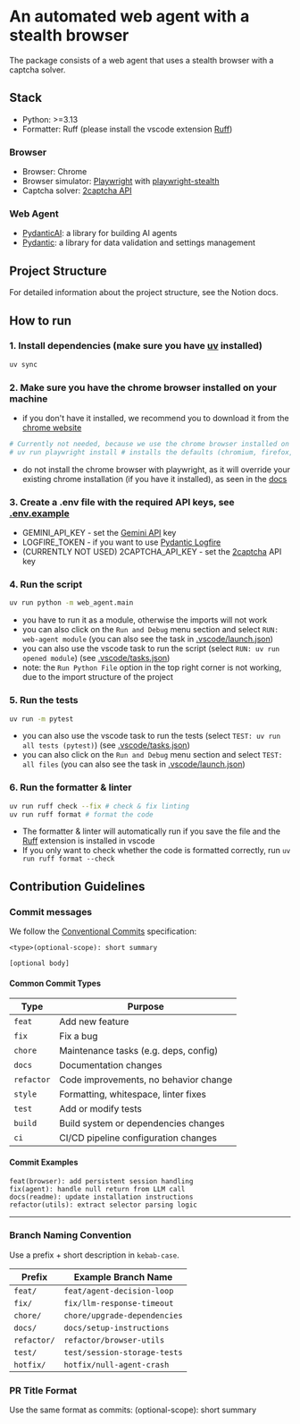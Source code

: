 # An automated web agent with a stealth browser

The package consists of a web agent that uses a stealth browser with a captcha solver.

## Stack

- Python: >=3.13
- Formatter: Ruff (please install the vscode extension [Ruff](https://marketplace.visualstudio.com/items?itemName=charliermarsh.ruff))

### Browser

- Browser: Chrome
- Browser simulator: [Playwright](https://playwright.dev/) with [playwright-stealth](https://github.com/AtuboDad/playwright_stealth)
- Captcha solver: [2captcha API](https://2captcha.com/)

### Web Agent

- [PydanticAI](https://ai.pydantic.dev/): a library for building AI agents
- [Pydantic](https://docs.pydantic.dev/latest/): a library for data validation and settings management

## Project Structure

For detailed information about the project structure, see the Notion docs.

## How to run

### 1. Install dependencies (make sure you have [uv](https://docs.astral.sh/uv/) installed)

```bash
uv sync
```

### 2. Make sure you have the chrome browser installed on your machine

- if you don't have it installed, we recommend you to download it from the [chrome website](https://www.google.com/chrome/)

```bash
# Currently not needed, because we use the chrome browser installed on your machine
# uv run playwright install # installs the defaults (chromium, firefox, webkit)
```

- do not install the chrome browser with playwright, as it will override your existing chrome installation (if you have it installed), as seen in the [docs](https://playwright.dev/python/docs/browsers#:~:text=Google%20Chrome%20or%20Microsoft%20Edge%20installations%20will%20be%20installed%20at%20the%20default%20global%20location%20of%20your%20operating%20system%20overriding%20your%20current%20browser%20installation.)

### 3. Create a .env file with the required API keys, see [.env.example](.env.example)

- GEMINI_API_KEY - set the [Gemini API](https://aistudio.google.com/apikey) key
- LOGFIRE_TOKEN - if you want to use [Pydantic Logfire](https://pydantic.dev/logfire)
- (CURRENTLY NOT USED) 2CAPTCHA_API_KEY - set the [2captcha](https://2captcha.com/) API key

### 4. Run the script

```bash
uv run python -m web_agent.main
```

- you have to run it as a module, otherwise the imports will not work
- you can also click on the `Run and Debug` menu section and select `RUN: web-agent module` (you can also see the task in [.vscode/launch.json](.vscode/launch.json))
- you can also use the vscode task to run the script (select `RUN: uv run opened module`) (see [.vscode/tasks.json](.vscode/tasks.json))
- note: the `Run Python File` option in the top right corner is not working, due to the import structure of the project

### 5. Run the tests

```bash
uv run -m pytest
```

- you can also use the vscode task to run the tests (select `TEST: uv run all tests (pytest)`) (see [.vscode/tasks.json](.vscode/tasks.json))
- you can also click on the `Run and Debug` menu section and select `TEST: all files` (you can also see the task in [.vscode/launch.json](.vscode/launch.json))

### 6. Run the formatter & linter

```bash
uv run ruff check --fix # check & fix linting
uv run ruff format # format the code
```

- The formatter & linter will automatically run if you save the file and the [Ruff](https://marketplace.visualstudio.com/items?itemName=charliermarsh.ruff) extension is installed in vscode
- If you only want to check whether the code is formatted correctly, run `uv run ruff format --check`

## Contribution Guidelines

### Commit messages

We follow the [Conventional Commits](https://www.conventionalcommits.org/) specification:

```
<type>(optional-scope): short summary

[optional body]
```

#### Common Commit Types

| Type       | Purpose                               |
| ---------- | ------------------------------------- |
| `feat`     | Add new feature                       |
| `fix`      | Fix a bug                             |
| `chore`    | Maintenance tasks (e.g. deps, config) |
| `docs`     | Documentation changes                 |
| `refactor` | Code improvements, no behavior change |
| `style`    | Formatting, whitespace, linter fixes  |
| `test`     | Add or modify tests                   |
| `build`    | Build system or dependencies changes  |
| `ci`       | CI/CD pipeline configuration changes  |

#### Commit Examples

```
feat(browser): add persistent session handling
fix(agent): handle null return from LLM call
docs(readme): update installation instructions
refactor(utils): extract selector parsing logic
```

---

### Branch Naming Convention

Use a prefix + short description in `kebab-case`.

| Prefix      | Example Branch Name          |
| ----------- | ---------------------------- |
| `feat/`     | `feat/agent-decision-loop`   |
| `fix/`      | `fix/llm-response-timeout`   |
| `chore/`    | `chore/upgrade-dependencies` |
| `docs/`     | `docs/setup-instructions`    |
| `refactor/` | `refactor/browser-utils`     |
| `test/`     | `test/session-storage-tests` |
| `hotfix/`   | `hotfix/null-agent-crash`    |

### PR Title Format

Use the same format as commits:
<type>(optional-scope): short summary
